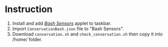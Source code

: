 # Instruction
 1. Install and add [*Bash Sensors*](https://cinnamon-spices.linuxmint.com/applets/view/231) applet to taskbar.
 2. Import `ConservationBash.json` file to "Bash Sensors".
 3. Download `conservation.sh` and `check_conservation.sh` then copy it into /home/ folder.
